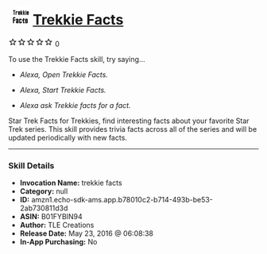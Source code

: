 # &nbsp;<img src="skill_icon" alt="Trekkie Facts icon" width="36"> [Trekkie Facts](http://alexa.amazon.com/#skills/amzn1.echo-sdk-ams.app.b78010c2-b714-493b-be53-2ab730811d3d)
![0 stars](../../images/ic_star_border_black_18dp_1x.png)![0 stars](../../images/ic_star_border_black_18dp_1x.png)![0 stars](../../images/ic_star_border_black_18dp_1x.png)![0 stars](../../images/ic_star_border_black_18dp_1x.png)![0 stars](../../images/ic_star_border_black_18dp_1x.png) 0

To use the Trekkie Facts skill, try saying...

* *Alexa, Open Trekkie Facts.*

* *Alexa, Start Trekkie Facts.*

* *Alexa ask Trekkie facts for a fact.*

Star Trek Facts for Trekkies, find interesting facts about your favorite Star Trek series.  This skill provides trivia facts across all of the series and will be updated periodically with new facts.

***

### Skill Details

* **Invocation Name:** trekkie facts
* **Category:** null
* **ID:** amzn1.echo-sdk-ams.app.b78010c2-b714-493b-be53-2ab730811d3d
* **ASIN:** B01FYBIN94
* **Author:** TLE Creations
* **Release Date:** May 23, 2016 @ 06:08:38
* **In-App Purchasing:** No
